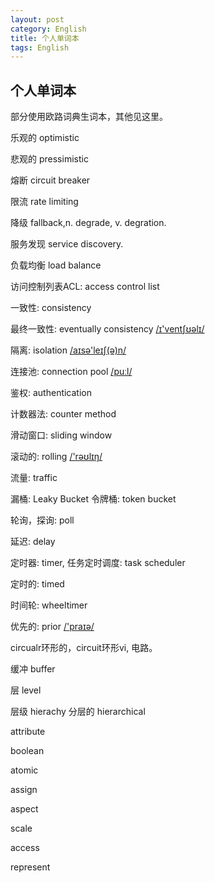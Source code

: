 ```yaml
---
layout: post
category: English
title: 个人单词本
tags: English
---
```


## 个人单词本



部分使用欧路词典生词本，其他见这里。



乐观的 optimistic

悲观的 pressimistic

熔断 circuit breaker

限流 rate limiting

降级 fallback,n.  degrade, v. degration.

服务发现 service discovery.

负载均衡 load balance

访问控制列表ACL: access control list

一致性: consistency

最终一致性: eventually consistency  [/ɪ'ventʃʊəlɪ/](cmd://Speak/_uk_/eventually)

隔离: isolation  [/aɪsə'leɪʃ(ə)n/](cmd://Speak/_uk_/isolation)

连接池: connection pool [/puːl/](cmd://Speak/_uk_/pool)

鉴权: authentication

计数器法: counter method

滑动窗口: sliding window

滚动的: rolling [/'rəʊlɪŋ/](cmd://Speak/_uk_/rolling)

流量: traffic

漏桶: Leaky Bucket  令牌桶: token bucket

轮询，探询: poll

延迟: delay

定时器: timer, 任务定时调度: task scheduler

定时的: timed

时间轮: wheeltimer

优先的: prior [/'praɪə/](cmd://Speak/_uk_/prior)

circualr环形的，circuit环形vi, 电路。

缓冲 buffer

层 level

层级 hierachy  分层的 hierarchical

attribute

boolean

atomic

assign

aspect

scale

access

represent

